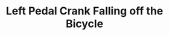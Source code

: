 ---
layout: community
category: community
title: "Left Pedal Crank Falling off the Bicycle"
description: "I have seen cranks broken before they come off. The two left crank arm mounting bolts should be tightened alternately and incrementally rather than each bolt being fully tightened all at once. Tighten the two bolts holding the crank on a bit more.... whats happening here is insufficient torqueing, in fear of violating specifications."
isTopLevel: false
isSingleLevel: false
isArticle: false
datePublished: 2022-06-23 10:29:00 +0300
dateModified: 2022-06-23 10:29:00 +0300
published: false
---